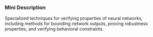 ### Mini Description

Specialized techniques for verifying properties of neural networks, including methods for bounding network outputs, proving robustness properties, and verifying behavioral constraints.
